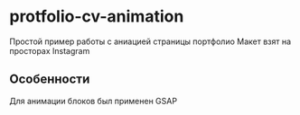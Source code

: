 # protfolio-cv-animation
Простой пример работы с аниацией страницы портфолио
Макет взят на просторах Instagram

## Особенности
Для анимации блоков был применен GSAP
